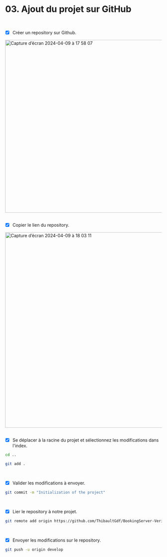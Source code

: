 # 03. Ajout du projet sur GitHub

<br>

- [x] Créer un repository sur Github.

<img width="556" alt="Capture d’écran 2024-04-09 à 17 58 07" src="https://github.com/ThibaultGdf/BookingServer/assets/107555179/09ea71ef-8091-40cb-910b-f30c2c2f539c">

<br>
<br>

- [x] Copier le lien du repository.

<img width="629" alt="Capture d’écran 2024-04-09 à 18 03 11" src="https://github.com/ThibaultGdf/BookingServer/assets/107555179/8fd371b4-70e7-4230-bb9c-a624ac1acda9">

<br>
<br>

- [x] Se déplacer à la racine du projet et sélectionnez les modifications dans l'index.
```bash
cd ..
```
```bash
git add .
```

<br>

- [x] Valider les modifications à envoyer.
```bash
git commit -m "Initialization of the project"
```

<br>

- [x] Lier le repository à notre projet.
```bash
git remote add origin https://github.com/ThibaultGdf/BookingServer-Verify.git
```

<br>

- [x] Envoyer les modifications sur le repository.
```bash
git push -u origin develop
```
